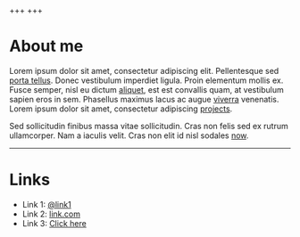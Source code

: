 +++
+++
# About me
Lorem ipsum dolor sit amet, consectetur adipiscing elit. Pellentesque sed [porta tellus](https://github.com/es-romo/coco). Donec vestibulum imperdiet ligula. Proin elementum mollis ex. Fusce semper, nisl eu dictum [aliquet](https://github.com/es-romo/coco), est est convallis quam, at vestibulum sapien eros in sem. Phasellus maximus lacus ac augue [viverra](https://github.com/es-romo/coco) venenatis. Lorem ipsum dolor sit amet, consectetur adipiscing [projects](/projects).

Sed sollicitudin finibus massa vitae sollicitudin. Cras non felis sed ex rutrum ullamcorper. Nam a iaculis velit. Cras non elit id nisl sodales [now](/now).

---

# Links
- Link 1: [@link1](https://github.com/es-romo/coco)
- Link 2: [link.com](https://github.com/es-romo/coco)
- Link 3: [Click here](https://github.com/es-romo/coco)